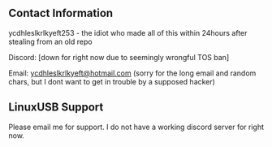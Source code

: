 ## Contact Information
ycdhleslkrlkyeft253 - the idiot who made all of this within 24hours after stealing from an old repo

Discord: [down for right now due to seemingly wrongful TOS ban]

Email: ycdhleslkrlkyeft@hotmail.com
(sorry for the long email and random chars, but I dont want to get in trouble by a supposed hacker)
## LinuxUSB Support
Please email me for support. I do not have a working discord server for right now.